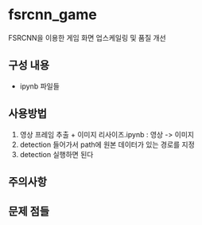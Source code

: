 # fsrcnn_game

FSRCNN을 이용한 게임 화면 업스케일링 및 품질 개선

## 구성 내용

+ ipynb 파일들

## 사용방법
1. 영상 프레임 추출 + 이미지 리사이즈.ipynb : 영상 -> 이미지
2. detection 들어가서 path에 원본 데이터가 있는 경로를 지정
3. detection 실행하면 된다

## 주의사항


## 문제 점들
